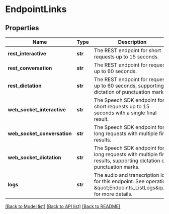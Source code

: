 # EndpointLinks

## Properties
Name | Type | Description | Notes
------------ | ------------- | ------------- | -------------
**rest_interactive** | **str** | The REST endpoint for short requests up to 15 seconds. | [optional] 
**rest_conversation** | **str** | The REST endpoint for requests up to 60 seconds. | [optional] 
**rest_dictation** | **str** | The REST endpoint for requests up to 60 seconds, supporting dictation of punctuation marks. | [optional] 
**web_socket_interactive** | **str** | The Speech SDK endpoint for short requests up to 15 seconds with a single final result. | [optional] 
**web_socket_conversation** | **str** | The Speech SDK endpoint for long requests with multiple final results. | [optional] 
**web_socket_dictation** | **str** | The Speech SDK endpoint for long requests with multiple final results, supporting dictation of  punctuation marks. | [optional] 
**logs** | **str** | The audio and transcription logs for this endpoint.  See operation \&quot;Endpoints_ListLogs\&quot; for more details. | [optional] 

[[Back to Model list]](../README.md#documentation-for-models) [[Back to API list]](../README.md#documentation-for-api-endpoints) [[Back to README]](../README.md)


